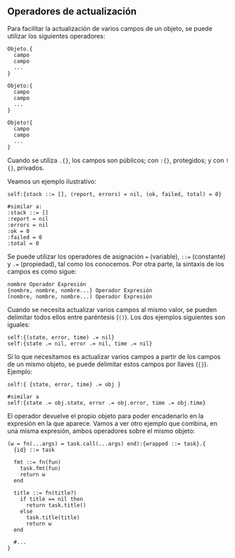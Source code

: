 ## Operadores de actualización

Para facilitar la actualización de varios campos de un objeto, se puede utilizar los siguientes operadores:

```
Objeto.{
  campo
  campo
  ...
}

Objeto:{
  campo
  campo
  ...
}

Objeto!{
  campo
  campo
  ...
}
```

Cuando se utiliza `.{}`, los campos son públicos; con `:{}`, protegidos; y con `!{}`, privados.

Veamos un ejemplo ilustrativo:

```
self:{stack ::= [], (report, errors) = nil, (ok, failed, total) = 0}

#similar a:
:stack ::= []
:report = nil
:errors = nil
:ok = 0
:failed = 0
:total = 0
```

Se puede utilizar los operadores de asignación `=` (variable), `::=` (constante) y `.=` (propiedad), tal como los conocemos.
Por otra parte, la sintaxis de los campos es como sigue:

```
nombre Operador Expresión
{nombre, nombre, nombre...} Operador Expresión
(nombre, nombre, nombre...) Operador Expresión
```

Cuando se necesita actualizar varios campos al mismo valor, se pueden delimitar todos ellos entre paréntesis (`()`).
Los dos ejemplos siguientes son iguales:

```
self:{(state, error, time) .= nil}
self:{state .= nil, error .= nil, time .= nil}
```

Si lo que necesitamos es actualizar varios campos a partir de los campos de un mismo objeto, se puede delimitar estos campos por llaves (`{}`).
Ejemplo:

```
self:{ {state, error, time} .= obj }

#similar a
self:{state .= obj.state, error .= obj.error, time .= obj.time}
```

El operador devuelve el propio objeto para poder encadenarlo en la expresión en la que aparece.
Vamos a ver otro ejemplo que combina, en una misma expresión, ambos operadores sobre el mismo objeto:

```
(w = fn(...args) = task.call(...args) end):{wrapped ::= task}.{
  {id} ::= task

  fmt ::= fn(fun)
    task.fmt(fun)
    return w
  end

  title ::= fn(title?)
    if title == nil then
      return task.title()
    else
      task.title(title)
      return w
  end

  #...
}
```
